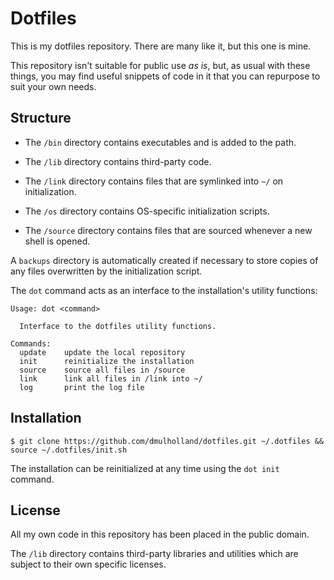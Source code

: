 
Dotfiles
========

This is my dotfiles repository. There are many like it, but this one is mine.

This repository isn't suitable for public use *as is*, but, as usual with these things, you may find useful snippets of code in it that you can repurpose to suit your own needs.


Structure
---------

* The `/bin` directory contains executables and is added to the path.

* The `/lib` directory contains third-party code.

* The `/link` directory contains files that are symlinked into `~/` on
  initialization.

* The `/os` directory contains OS-specific initialization scripts.

* The `/source` directory contains files that are sourced whenever a new shell
  is opened.

A `backups` directory is automatically created if necessary to store copies of any files overwritten by the initialization script.

The `dot` command acts as an interface to the installation's utility functions:

    Usage: dot <command>

      Interface to the dotfiles utility functions.

    Commands:
      update    update the local repository
      init      reinitialize the installation
      source    source all files in /source
      link      link all files in /link into ~/
      log       print the log file


Installation
------------

    $ git clone https://github.com/dmulholland/dotfiles.git ~/.dotfiles && source ~/.dotfiles/init.sh

The installation can be reinitialized at any time using the `dot init` command.


License
-------

All my own code in this repository has been placed in the public domain.

The `/lib` directory contains third-party libraries and utilities which are subject to their own specific licenses.
